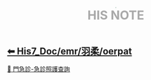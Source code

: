 <div style="text-align:center;padding-bottom: 20px">
  <div style="width: 100%;">
      <img src="../../his_clin/img/open-book.png" style="zoom:15%;" />
  </div>
  <b style="color: darkgray; font-size: 28px; margin-top: 10px">HIS NOTE</b>
</div>

## [⬅ His7_Doc/emr/羽柔/oerpat](./His7_Doc_emr_羽柔.md)

[📄 門急診-急診照護查詢](../../His7_Doc/emr/羽柔/oerpat/門急診-急診照護查詢.md)
